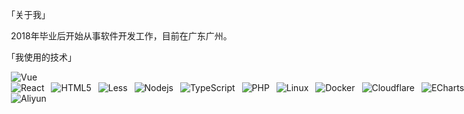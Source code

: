 「关于我」

&ensp;2018年毕业后开始从事软件开发工作，目前在广东广州。

「我使用的技术」

&ensp;<img alt="Vue" src="https://img.shields.io/badge/-Vue-42b883?style=flat-square&logo=vue.js&logoColor=white" /><nobr>
&ensp;<img alt="React" src="https://img.shields.io/badge/-React-087ea4?style=flat-square&logo=react&logoColor=white" />
&ensp;<img alt="HTML5" src="https://img.shields.io/badge/-HTML5-E34F26?style=flat-square&logo=html5&logoColor=white" />
&ensp;<img alt="Less" src="https://img.shields.io/badge/-Less-1d365d?style=flat-square&logo=less&logoColor=white" />
&ensp;<img alt="Nodejs" src="https://img.shields.io/badge/-Nodejs-43853d?style=flat-square&logo=Node.js&logoColor=white" />
&ensp;<img alt="TypeScript" src="https://img.shields.io/badge/-TypeScript-3178c6?style=flat-square&logo=TypeScript&logoColor=white" />
&ensp;<img alt="PHP" src="https://img.shields.io/badge/-PHP-4d5a91?style=flat-square&logo=php&logoColor=white" />
&ensp;<img alt="Linux" src="https://img.shields.io/badge/-Linux Shell-010101?style=flat-square&logo=linux&logoColor=white" />
&ensp;<img alt="Docker" src="https://img.shields.io/badge/-Docker-46a2f1?style=flat-square&logo=docker&logoColor=white" />
&ensp;<img alt="Cloudflare" src="https://img.shields.io/badge/-Cloudflare-f68322?style=flat-square&logo=cloudflare&logoColor=white" />
&ensp;<img alt="ECharts" src="https://img.shields.io/badge/-ECharts-aa314d?style=flat-square&logo=ApacheECharts&logoColor=white" />
&ensp;<img alt="Electron" src="https://img.shields.io/badge/-Electron-547e8a?style=flat-square&logo=Electron&logoColor=white" /><nobr>
&ensp;<img alt="Aliyun" src="https://img.shields.io/badge/-Aliyun-ff6a00?style=flat-square&logo=Alibaba Cloud&logoColor=white" />
